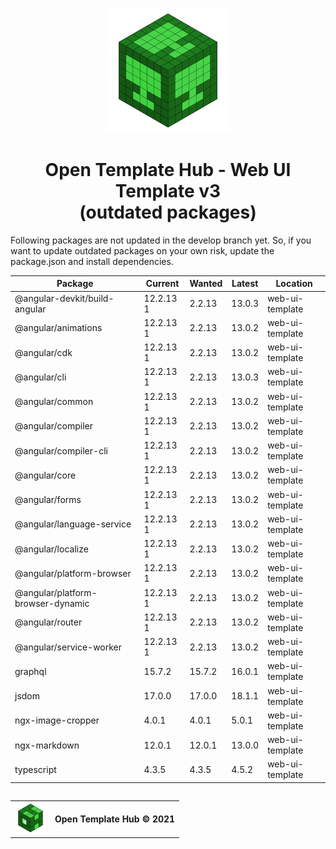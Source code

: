 <p align="center">
  <a href="https://opentemplatehub.com">
    <img src="https://raw.githubusercontent.com/open-template-hub/open-template-hub.github.io/master/assets/logo/ui/web-ui-logo.png" alt="Logo" width=200>
  </a>
</p>


<h1 align="center">
Open Template Hub - Web UI Template v3
  <br/>
(outdated packages)
</h1>

Following packages are not updated in the develop branch yet. So, if you want to update outdated packages on your own risk, update the package.json and install dependencies.

| Package                             | Current    | Wanted   | Latest   | Location |
| --- | --- | --- | --- | --- |
| @angular-devkit/build-angular       | 12.2.13  1 | 2.2.13   | 13.0.3   | web-ui-template |
| @angular/animations                 | 12.2.13  1 | 2.2.13   | 13.0.2   | web-ui-template |
| @angular/cdk                        | 12.2.13  1 | 2.2.13   | 13.0.2   | web-ui-template |
| @angular/cli                        | 12.2.13  1 | 2.2.13   | 13.0.3   | web-ui-template |
| @angular/common                     | 12.2.13  1 | 2.2.13   | 13.0.2   | web-ui-template |
| @angular/compiler                   | 12.2.13  1 | 2.2.13   | 13.0.2   | web-ui-template |
| @angular/compiler-cli               | 12.2.13  1 | 2.2.13   | 13.0.2   | web-ui-template |
| @angular/core                       | 12.2.13  1 | 2.2.13   | 13.0.2   | web-ui-template |
| @angular/forms                      | 12.2.13  1 | 2.2.13   | 13.0.2   | web-ui-template |
| @angular/language-service           | 12.2.13  1 | 2.2.13   | 13.0.2   | web-ui-template |
| @angular/localize                   | 12.2.13  1 | 2.2.13   | 13.0.2   | web-ui-template |
| @angular/platform-browser           | 12.2.13  1 | 2.2.13   | 13.0.2   | web-ui-template |
| @angular/platform-browser-dynamic   | 12.2.13  1 | 2.2.13   | 13.0.2   | web-ui-template |
| @angular/router                     | 12.2.13  1 | 2.2.13   | 13.0.2   | web-ui-template |
| @angular/service-worker             | 12.2.13  1 | 2.2.13   | 13.0.2   | web-ui-template |
| graphql                             |  15.7.2    | 15.7.2   | 16.0.1   | web-ui-template |
| jsdom                               |  17.0.0    | 17.0.0   | 18.1.1   | web-ui-template |
| ngx-image-cropper                   |   4.0.1    |  4.0.1   |  5.0.1   | web-ui-template |
| ngx-markdown                        |  12.0.1    | 12.0.1   | 13.0.0   | web-ui-template |
| typescript                          |   4.3.5    |  4.3.5   |  4.5.2   | web-ui-template |

<table align="right"><tr><td><a href="https://opentemplatehub.com"><img src="https://raw.githubusercontent.com/open-template-hub/open-template-hub.github.io/master/assets/logo/brand-logo.png" width="50px" alt="oth"/></a></td><td><b>Open Template Hub © 2021</b></td></tr></table>

